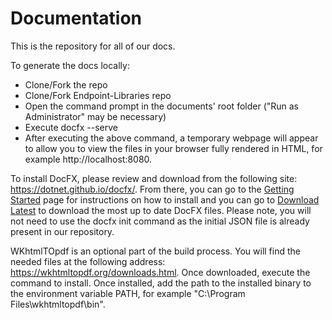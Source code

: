 # Documentation

This is the repository for all of our docs.

To generate the docs locally:
* Clone/Fork the repo
* Clone/Fork Endpoint-Libraries repo
* Open the command prompt in the documents' root folder ("Run as Administrator" may be necessary)
* Execute docfx --serve
* After executing the above command, a temporary webpage will appear to allow you to view the files in your browser fully rendered in HTML, for example http://localhost:8080.

To install DocFX, please review and download from the following site: https://dotnet.github.io/docfx/. From there, you can go to the [Getting Started](https://dotnet.github.io/docfx/tutorial/docfx_getting_started.html) page for instructions on how to install and you can go to [Download Latest](https://github.com/dotnet/docfx/releases) to download the most up to date DocFX files. Please note, you will not need to use the docfx init command as the initial JSON file is already present in our repository.

WKhtmlTOpdf is an optional part of the build process. You will find the needed files at the following address: https://wkhtmltopdf.org/downloads.html. Once downloaded, execute the command to install. Once installed, add the path to the installed binary to the environment variable PATH, for example "C:\Program Files\wkhtmltopdf\bin".
